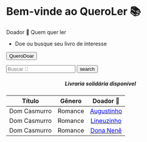 <h1>Bem-vinde ao QueroLer 📚</h1>

Doador 🤝 Quem quer ler

- Doe ou busque seu livro de interesse


<button type="button" class="btn btn-primary">QueroDoar</button>
    
<div class="topnav">
  <input type="text" placeholder="Buscar 🔎 ">
  <button type="button" class="btn btn-outline-primary">search</button>
</div>
<center><div class="card" style="width: 40rem;"></center>
  <div class="card-header">
    <center><h5>Livraria solidária disponível</h5></center>
  </div>
  <table class="card-table table">
    <thead>
      <tr>
        <th scope="col"><center>Título</center></th>
        <th scope="col"><center>Gênero</center></th>
        <th scope="col"><center>Doador 🔗 </center></th>
      </tr>
    </thead>
    <tbody>
      <tr>
        <td><center>Dom Casmurro</center></td>
        <td><center>Romance</center></td>
        <td><center><a href="http://0.0.0.0:5001/signup"><span style="color:blue">Augustinho</a></center></span></td>
      </tr>
      <tr>
        <td><center>Dom Casmurro</center></td>
        <td><center>Romance</center></td>
        <td><center><a href="http://0.0.0.0:5001/signup"><span style="color:blue">Lineuzinho</a></center></span></td> 
      </tr>
      <tr>
        <td><center>Dom Casmurro</center></td>
        <td><center>Romance</center></td>
        <td><center><a href="http://0.0.0.0:5001/page/portfolio"><span style="color:blue">Dona Nenê</a></center></span></td>  
      </tr> 
    </tbody>
  </table>
</div>